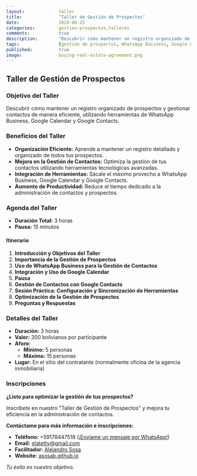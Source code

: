 ```yaml
---
layout:             taller
title:              "Taller de Gestión de Prospectos"
date:               2024-06-25
categories:         gestion-prospectos,talleres
comments:           true
description:        "Descubrir cómo mantener un registro organizado de prospectos y gestionar contactos de manera eficiente, utilizando herramientas de WhatsApp Business, Google Calendar y Google Contacts."
tags:               [gestión de prospectos, WhatsApp Business, Google Calendar, Google Contacts, taller]
published:          true
image:              buying-real-estate-agreement.png
---
```


## Taller de Gestión de Prospectos

### Objetivo del Taller

Descubrir cómo mantener un registro organizado de prospectos y gestionar contactos de manera eficiente, utilizando herramientas de WhatsApp Business, Google Calendar y Google Contacts.

### Beneficios del Taller

- **Organización Eficiente:** Aprende a mantener un registro detallado y organizado de todos tus prospectos.
- **Mejora en la Gestión de Contactos:** Optimiza la gestión de tus contactos utilizando herramientas tecnológicas avanzadas.
- **Integración de Herramientas:** Sácale el máximo provecho a WhatsApp Business, Google Calendar y Google Contacts.
- **Aumento de Productividad:** Reduce el tiempo dedicado a la administración de contactos y prospectos.

### Agenda del Taller

- **Duración Total:** 3 horas
- **Pausa:** 15 minutos

#### Itinerario

1. **Introducción y Objetivos del Taller**
2. **Importancia de la Gestión de Prospectos**
3. **Uso de WhatsApp Business para la Gestión de Contactos**
4. **Integración y Uso de Google Calendar**
5. **Pausa**
6. **Gestión de Contactos con Google Contacts**
7. **Sesión Práctica: Configuración y Sincronización de Herramientas**
8. **Optimización de la Gestión de Prospectos**
9. **Preguntas y Respuestas**

### Detalles del Taller

- **Duración:** 3 horas
- **Valor:** 300 bolivianos por participante
- **Aforo:**
  - **Mínimo:** 5 personas
  - **Máximo:** 15 personas
- **Lugar:** En el sitio del contratante (normalmente oficina de la agencia inmobiliaria)

### Inscripciones

**¿Listo para optimizar la gestión de tus prospectos?**

Inscríbete en nuestro "Taller de Gestión de Prospectos" y mejora tu eficiencia en la administración de contactos.

**Contáctame para más información e inscripciones:**

- **Teléfono:** +59178447518 ([¡Envíame un mensaje por WhatsApp!](https://api.whatsapp.com/send?phone=59178447518&text=Me%20interesa%20mucho%20el%20Taller%20de%20Gestión%20de%20Prospectos))
- **Email:** statetty@gmail.com
- **Facilitador:** [Alejandro Sosa](https://www.linkedin.com/in/alejandrososa/)
- **Website:** [asosab.github.io](https://asosab.github.io/gestion-de-prospectos/)

_Tu éxito es nuestro objetivo._
